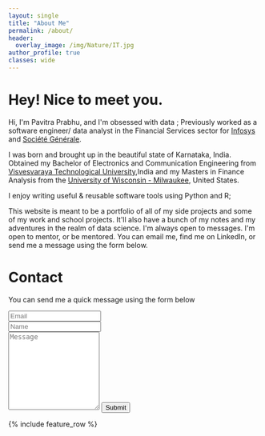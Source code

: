 ```yaml
---
layout: single
title: "About Me"
permalink: /about/
header:
  overlay_image: /img/Nature/IT.jpg
author_profile: true
classes: wide
---
```


# Hey! Nice to meet you.


Hi, I'm Pavitra Prabhu, and I'm obsessed with data ; Previously worked as a software engineer/ data analyst in the Financial Services sector for [Infosys](https://www.infosys.com) and [Société Générale](https://www.societegenerale.asia/en/).

I was born and brought up in the beautiful state of Karnataka, India. Obtained my Bachelor of Electronics and Communication Engineering from [Visvesvaraya Technological University](https://vtu.ac.in),India and my Masters in Finance Analysis from the [University of Wisconsin - Milwaukee](https://uwm.edu), United States.

I enjoy writing useful & reusable software tools using Python and R; 

This website is meant to be a portfolio of all of my side projects and some of my work and school projects. It'll also have a bunch of my notes and my adventures in the realm of data science. I'm always open to messages. I'm open to mentor, or be mentored. You can email me, find me on LinkedIn, or send me a message using the form below.


<div id="contact-section">
<body>
<h1 id="contact">Contact</h1>
<p>You can send me a quick message using the form below </p>
<form action="https://formspree.io/pavitrashivananda.prabhu@gmail.com" method="POST" class="form" id="contact-form">
<div class="row">
    <div class="col-xs-6">
      <input type="email" name="_replyto" class="form-control input-lg" placeholder="Email" title="Email">
    </div>
    <div class="col-xs-6">
      <input type="text" name="name" class="form-control input-lg" placeholder="Name" title="Name">
    </div>
  </div>
  <input type="hidden" name="_subject" value="New submission from prabhupavitra.github.io">
  <textarea type="text" name="content" class="form-control input-lg" placeholder="Message" title="Message" required="required" rows="10"></textarea>
  <input type="text" name="_gotcha" style="display:none">
  <input type="hidden" name="_next" value="?message=Your message was sent successfully, thanks!" />
  <button type="submit" class="btn btn-lg btn-primary">Submit</button>
</form>
</body>
</div>
{% include feature_row %}